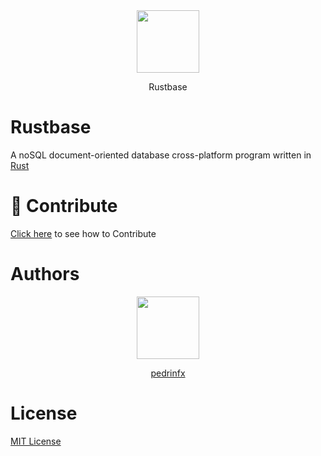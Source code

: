 <div align="center">
    <img src="./assets/icon.png" height="100">
    <p>Rustbase</p>
</div>

# Rustbase
A noSQL document-oriented database cross-platform program written in [Rust](https://www.rust-lang.org/)

# 🔗 Contribute
[Click here](./CONTRIBUTING.md) to see how to Contribute

# Authors
<div align=center>
    <a href="https://github.com/pedrinfx">
        <img src="https://github.com/pedrinfx.png" height=100>
        <p align=center>pedrinfx</p>
    </a>
</div>

# License
[MIT License](./LICENSE)